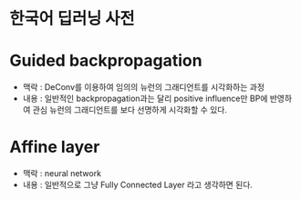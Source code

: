 # 한국어 딥러닝 사전

# Guided backpropagation
* 맥락 : DeConv를 이용하여 임의의 뉴런의 그래디언트를 시각화하는 과정
* 내용 : 일반적인 backpropagation과는 달리 positive influence만 BP에 반영하여 관심 뉴런의 그래디언트를 보다 선명하게 시각화할 수 있다. 

# Affine layer
* 맥락 : neural network
* 내용 : 일반적으로 그냥 Fully Connected Layer 라고 생각하면 된다.